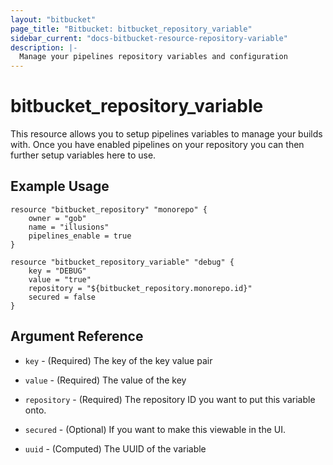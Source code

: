 ```yaml
---
layout: "bitbucket"
page_title: "Bitbucket: bitbucket_repository_variable"
sidebar_current: "docs-bitbucket-resource-repository-variable"
description: |-
  Manage your pipelines repository variables and configuration
---
```



# bitbucket\_repository\_variable

This resource allows you to setup pipelines variables to manage your builds with. Once you have enabled pipelines on your repository you can then further setup variables here to use.

## Example Usage

```hcl
resource "bitbucket_repository" "monorepo" {
    owner = "gob"
    name = "illusions"
    pipelines_enable = true
}

resource "bitbucket_repository_variable" "debug" {
    key = "DEBUG"
    value = "true"
    repository = "${bitbucket_repository.monorepo.id}"
    secured = false
}
```

## Argument Reference

* `key` - (Required) The key of the key value pair
* `value` - (Required) The value of the key
* `repository` - (Required) The repository ID you want to put this variable onto.
* `secured` - (Optional) If you want to make this viewable in the UI.

* `uuid` - (Computed) The UUID of the variable
